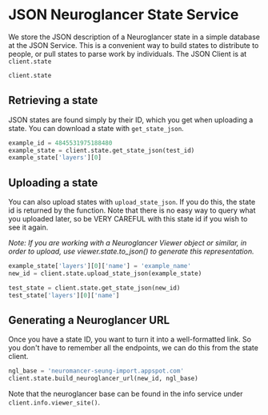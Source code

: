# JSON Neuroglancer State Service

We store the JSON description of a Neuroglancer state in a simple
database at the JSON Service. This is a convenient way to build states
to distribute to people, or pull states to parse work by individuals.
The JSON Client is at `client.state`

``` python
client.state
```

## Retrieving a state

JSON states are found simply by their ID, which you get when uploading a
state. You can download a state with `get_state_json`.

``` python
example_id = 4845531975188480
example_state = client.state.get_state_json(test_id)
example_state['layers'][0]
```

## Uploading a state

You can also upload states with `upload_state_json`. If you do this, the
state id is returned by the function. Note that there is no easy way to
query what you uploaded later, so be VERY CAREFUL with this state id if
you wish to see it again.

*Note: If you are working with a Neuroglancer Viewer object or similar,
in order to upload, use viewer.state.to_json() to generate this
representation.*

``` python
example_state['layers'][0]['name'] = 'example_name'
new_id = client.state.upload_state_json(example_state)
```

``` python
test_state = client.state.get_state_json(new_id)
test_state['layers'][0]['name']
```

## Generating a Neuroglancer URL

Once you have a state ID, you want to turn it into a well-formatted
link. So you don\'t have to remember all the endpoints, we can do this
from the state client.

``` python
ngl_base = 'neuromancer-seung-import.appspot.com'
client.state.build_neuroglancer_url(new_id, ngl_base)
```

Note that the neuroglancer base can be found in the info service under
`client.info.viewer_site()`.
